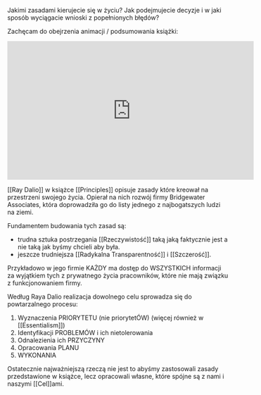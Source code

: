 Jakimi zasadami kierujecie się w życiu? Jak podejmujecie decyzje i w jaki sposób wyciągacie wnioski z popełnionych błędów? 

Zachęcam do obejrzenia animacji / podsumowania książki: 

<iframe width="560" height="315" src="https://www.youtube.com/embed/B9XGUpQZY38" title="YouTube video player" frameborder="0" allow="accelerometer; autoplay; clipboard-write; encrypted-media; gyroscope; picture-in-picture" allowfullscreen></iframe>

[[Ray Dalio]] w książce [[Principles]] opisuje zasady które kreował na przestrzeni swojego życia. Opierał na nich rozwój firmy Bridgewater Associates, która doprowadziła go do listy jednego z najbogatszych ludzi na ziemi. 

Fundamentem budowania tych zasad są:
- trudna sztuka postrzegania [[Rzeczywistość]] taką jaką faktycznie jest a nie taką jak byśmy chcieli aby była.
- jeszcze trudniejsza [[Radykalna Transparentność]] i [[Szczerość]].

Przykładowo w jego firmie KAŻDY ma dostęp do WSZYSTKICH informacji za wyjątkiem tych z prywatnego życia pracowników, które nie mają związku z funkcjonowaniem firmy. 

Według Raya Dalio realizacja dowolnego celu sprowadza się do powtarzalnego procesu: 
1. Wyznaczenia PRIORYTETU (nie priorytetÓW) (więcej również w [[Essentialism]])
2. Identyfikacji PROBLEMÓW i ich nietolerowania
3. Odnalezienia ich PRZYCZYNY 
4. Opracowania PLANU
5. WYKONANIA

Ostatecznie najważniejszą rzeczą nie jest to abyśmy zastosowali zasady przedstawione w książce, lecz opracowali własne, które spójne są z nami i naszymi [[Cel]]ami. 